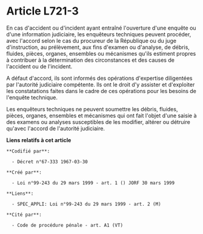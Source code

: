 # Article L721-3

En cas d'accident ou d'incident ayant entraîné l'ouverture d'une enquête ou d'une information judiciaire, les enquêteurs
techniques peuvent procéder, avec l'accord selon le cas du procureur de la République ou du juge d'instruction, au
prélèvement, aux fins d'examen ou d'analyse, de débris, fluides, pièces, organes, ensembles ou mécanismes qu'ils estiment
propres à contribuer à la détermination des circonstances et des causes de l'accident ou de l'incident.

A défaut d'accord, ils sont informés des opérations d'expertise diligentées par l'autorité judiciaire compétente. Ils ont le
droit d'y assister et d'exploiter les constatations faites dans le cadre de ces opérations pour les besoins de l'enquête
technique.

Les enquêteurs techniques ne peuvent soumettre les débris, fluides, pièces, organes, ensembles et mécanismes qui ont fait
l'objet d'une saisie à des examens ou analyses susceptibles de les modifier, altérer ou détruire qu'avec l'accord de
l'autorité judiciaire.

**Liens relatifs à cet article**

	**Codifié par**:

	  - Décret n°67-333 1967-03-30

	**Créé par**:

	  - Loi n°99-243 du 29 mars 1999 - art. 1 () JORF 30 mars 1999

	**Liens**:

	  - SPEC_APPLI: Loi n°99-243 du 29 mars 1999 - art. 2 (M)

	**Cité par**:

	  - Code de procédure pénale - art. A1 (VT)
